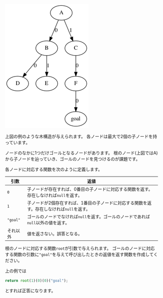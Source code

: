![画像](./func-maze.png)

上図の例のような木構造が与えられます。
各ノードは最大で2個の子ノードを持っています。

ノードのなかに1つだけゴールとなるノードがあります。
根のノード(上図ではA)から子ノードを辿っていき、ゴールのノードを見つけるのが課題です。

各ノードに対応する関数を次のように定義します。

| 引数 | 返値 |
| --- | --- |
| `0` | 子ノードが存在すれば、0番目の子ノードに対応する関数を返す。存在しなければ`null`を返す。 |
| `1` | 子ノードが2個存在すれば、1番目の子ノードに対応する関数を返す。存在しなければ`null`を返す。 |
| `"goal"` | ゴールのノードでなければ`null`を返す。ゴールのノードであれば`null`以外の値を返す。 |
| それ以外 | 値を返さない。誤答となる。 |

根のノードに対応する関数`root`が引数で与えられます。
ゴールのノードに対応する関数の引数に`"goal"`を与えて呼び出したときの返値を返す関数を作成してください。

上の例では
```js
return root(1)(0)(0)("goal");
```
とすれば正答になります。
